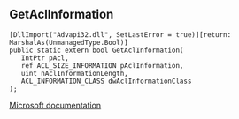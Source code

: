 ## GetAclInformation

```
[DllImport("Advapi32.dll", SetLastError = true)][return: MarshalAs(UnmanagedType.Bool)]
public static extern bool GetAclInformation(
   IntPtr pAcl,
   ref ACL_SIZE_INFORMATION pAclInformation,
   uint nAclInformationLength,
   ACL_INFORMATION_CLASS dwAclInformationClass
);
```

[Microsoft documentation](https://docs.microsoft.com/en-us/windows/win32/api/securitybaseapi/nf-securitybaseapi-getaclinformation)
